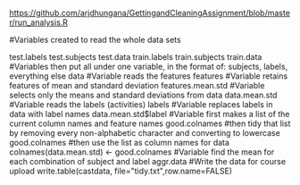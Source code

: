 https://github.com/arjdhungana/GettingandCleaningAssignment/blob/master/run_analysis.R 

#Variables created to read the whole data sets

test.labels test.subjects test.data train.labels train.subjects train.data
#Variables then put all under one variable, in the format of: subjects, labels, everything else
data
#Variable reads the features
features
#Variable retains features of mean and standard deviation
features.mean.std
#Variable selects only the means and standard deviations from data
data.mean.std
#Variable reads the labels (activities)
labels
#Variable replaces labels in data with label names
data.mean.std$label
#Variable first makes a list of the current column names and feature names
good.colnames
#then tidy that list by removing every non-alphabetic character and converting to lowercase
good.colnames
#then use the list as column names for data
colnames(data.mean.std) <- good.colnames
#Variable find the mean for each combination of subject and label
aggr.data
#Write the data for course upload
write.table(castdata, file="tidy.txt",row.name=FALSE)
